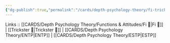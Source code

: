 ```yaml
---
{"dg-publish":true,"permalink":"/cards/depth-psychology-theory/fi-trickster/","noteIcon":"","created":"2023-01-05T12:02:42.300+01:00","updated":"2023-04-08T11:27:12.339+02:00"}
---
```


Links :: [[CARDS/Depth Psychology Theory/Functions & Attitudes/Fi 🔱\|Fi 🔱]] | [[Trickster 🤡\|Trickster 🤡]] | [[CARDS/Depth Psychology Theory/ENTP\|ENTP]] | [[CARDS/Depth Psychology Theory/ESTP\|ESTP]]